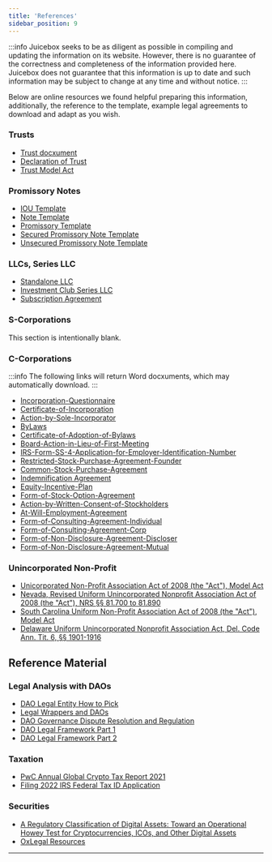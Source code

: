 ```yaml
---
title: 'References'
sidebar_position: 9
---
```


:::info
Juicebox seeks to be as diligent as possible in compiling and updating the information on its website. However, there is no guarantee of the correctness and completeness of the information provided here. Juicebox does not guarantee that this information is up to date and such information may be subject to change at any time and without notice.
:::

Below are online resources we found helpful preparing this information, additionally, the reference to the template, example legal agreements to download and adapt as you wish.

### Trusts

- [Trust docxument](./Resources/trusts/trust.md)
- [Declaration of Trust](./Resources/trusts/declaration-of-trust.md)
- [Trust Model Act](https://www.uniformlaws.org/committees/community-home?CommunityKey=193ff839-7955-4846-8f3c-ce74ac23938d)

### Promissory Notes

- [IOU Template](./Resources/loans/iou-template.md)
- [Note Template](./Resources/loans/note-template.md)
- [Promissory Template](./Resources/loans/note-template.md)
- [Secured Promissory Note Template](./Resources/loans/secured-note-template.md)
- [Unsecured Promissory Note Template](./Resources/loans/unsecured-note-template.md)

### LLCs, Series LLC

- [Standalone LLC](./Resources/llcs/Example-LLC-Standalone.docxx)
- [Investment Club Series LLC](./Resources/llcs/Example-Operating-Agreement-Investment-Club-Series-LLC.docxx)
- [Subscription Agreement](./Resources/llcs/Example-Subscription-Agreement.docxx)

### S-Corporations

This section is intentionally blank.

### C-Corporations

:::info
The following links will return Word docxuments, which may automatically download.
:::

- [Incorporation-Questionnaire](./Resources/ccorp/EXAMPLE-Incorporation-Questionnaire.docxx)
- [Certificate-of-Incorporation](./Resources/ccorp/EXAMPLE-2-Certificate-of-Incorporation.docx)
- [Action-by-Sole-Incorporator](./Resources/ccorp/EXAMPLE-3-Action-by-Sole-Incorporator.docx)
- [ByLaws](./Resources/ccorp/EXAMPLE-4-Bylaws.docx)
- [Certificate-of-Adoption-of-Bylaws](./Resources/ccorp/EXAMPLE-5-Certificate-of-Adoption-of-Bylaws.docx)
- [Board-Action-in-Lieu-of-First-Meeting](./Resources/ccorp/EXAMPLE-6-Board-Action-in-Lieu-of-First-Meeting.docx)
- [IRS-Form-SS-4-Application-for-Employer-Identification-Number](./Resources/ccorp/EXAMPLE-7-IRS-Form-SS-4-Application-for-Employer-Identification-Number.pdf)
- [Restricted-Stock-Purchase-Agreement-Founder](./Resources/ccorp/EXAMPLE-8-Restricted-Stock-Purchase-Agreement-Founder-01.docx)
- [Common-Stock-Purchase-Agreement](./Resources/ccorp/EXAMPLE-9-Common-Stock-Purchase-Agreement-Kilpatrick-Townsend-&-Stockton.docx)
- [Indemnification Agreement](./Resources/ccorp/EXAMPLE-11-Indemnification-Agreement-Delaware-Corporation-Founder-01.docx)
- [Equity-Incentive-Plan](./Resources/ccorp/EXAMPLE-12-201__-Equity-Incentive-Plan.docx)
- [Form-of-Stock-Option-Agreement](./Resources/ccorp/EXAMPLE-13-Form-of-Stock-Option-Agreement.docx)
- [Action-by-Written-Consent-of-Stockholders](./Resources/ccorp/EXAMPLE-14-Action-by-Written-Consent-of-Stockholders.docx)
- [At-Will-Employment-Agreement](./Resources/ccorp/EXAMPLE-15-Form-of-At-Will-Employment-Agreement.docx)
- [Form-of-Consulting-Agreement-Individual](./Resources/ccorp/EXAMPLE-16-Form-of-Consulting-Agreement-Individual.docx)
- [Form-of-Consulting-Agreement-Corp](./Resources/ccorp/EXAMPLE-17-Form-of-Consulting-Agreement-Corporation.docx)
- [Form-of-Non-Disclosure-Agreement-Discloser](./Resources/ccorp/EXAMPLE-18-Form-of-Non-Disclosure-Agreement-Discloser.docxx)
- [Form-of-Non-Disclosure-Agreement-Mutual](./Resources/ccorp/EXAMPLE-19-Form-of-Non-Disclosure-Agreement-Mutual.docxx)

### Unincorporated Non-Profit

- [Unicorporated Non-Profit Association Act of 2008 (the "Act"), Model Act](https://www.uniformlaws.org/viewdocxument/final-act-149?CommunityKey=40227d3a-8b5d-47c2-8cd0-b0ec12da97f9&tab=librarydocxuments)
- [Nevada, Revised Uniform Unincorporated Nonprofit Association Act of 2008 (the "Act"), NRS §§ 81.700 to 81.890](https://www.leg.state.nv.us/nrs/nrs-081.html)
- [South Carolina Uniform Non-Profit Association Act of 2008 (the "Act"), Model Act](https://trackbill.com/bill/south-carolina-house-general-bill-3893-uniform-unincorporated-nonprofit-association/2033570/)
- [Delaware Uniform Unincorporated Nonprofit Association Act, Del. Code Ann. Tit. 6, §§ 1901-1916](https://delcode.delaware.gov/title6/c019/index.html)

## Reference Material

### Legal Analysis with DAOs

- [DAO Legal Entity How to Pick](https://a16zcrypto.com/dao-legal-entity-how-to-pick/)
- [Legal Wrappers and DAOs](./Resources/research/legal-wrappers-and-daos.pdf)
- [DAO Governance Dispute Resolution and Regulation](./Resources/research/dao-governance-dispute-resolution.pdf)
- [DAO Legal Framework Part 1](./Resources/research/dao-legal-framework-part-1.pdf)
- [DAO Legal Framework Part 2](./Resources/research/dao-legal-framework-part-2.pdf)

### Taxation

- [PwC Annual Global Crypto Tax Report 2021](./research/pwc-annual-global-crypto-tax-report-2021)
- [Filing 2022 IRS Federal Tax ID Application](https://irs-tax-id-ein-gov.com/irs-2021/?utm_medium=cpc&utm_campaign=15581835982&utm_term=irs%20gov%20ein&gclid=CjwKCAjwoMSWBhAdEiwAVJ2ndtIXBtsjFLcHrwQMhU8Idz5DQlbYNQI_aMRLSvuYpeOr1PIMRb5XoRoC9bUQAvD_BwE)

### Securities

- [A Regulatory Classification of Digital Assets: Toward an Operational Howey Test for Cryptocurrencies, ICOs, and Other Digital Assets](https://research.ssrn.com/sol3/research.cfm?abstract_id=3265295)
- [OxLegal Resources](https://docxs.0x.org/developer-resources/0x-legal-guide#legal-library)

---

[^2]: https://docxs.0x.org/developer-resources/0x-legal-guide
